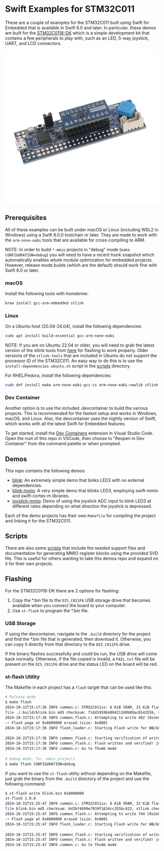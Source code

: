# Swift Examples for STM32C011

These are a couple of examples for the STM32C011 built using Swift for Embedded that is available in Swift 6.0 and later.
In particular, these demos are built for the [STM32C0116-DK](https://www.st.com/en/evaluation-tools/stm32c0116-dk.html) which is a simple development kit that contains a few peripherals to play with, such as an LED, 5-way joystick, UART, and LCD connectors.

![Illustration of the STM32C0116-DK](images/STM32C0116-DK.jpg "STM32C0116-DK")

## Prerequisites

All of these examples can be built under macOS or Linux (including WSL2 in Windows) using a Swift 6.0.0 toolchain or later.
They are made to work with the `arm-none-eabi` tools that are available for cross-compiling to ARM.

NOTE: In order to build `*-mmio` projects in "debug" mode (`make CONFIGURATION=debug`) you will need to have
a recent trunk snapshot which automatically enables whole module optimization for embedded projects.
However, release mode builds (which are the default) should work fine with Swift 6.0 or later.

### macOS

Install the following tools with homebrew:

```bash
brew install gcc-arm-embedded stlink
```

### Linux

On a Ubuntu host (20.04-24.04), install the following dependencies:

```bash
sudo apt install build-essential gcc-arm-none-eabi
```

NOTE: If you are on Ubuntu 22.04 or older, you will need to grab the latest version of the stlink
tools from [here](https://github.com/stlink-org/stlink/releases) for flashing to work properly.
Older versions of the `stlink-tools` that are included in Ubuntu do not support the processor ID of
the STM32C011. An easy way to do this is to use the `install-dependencies-ubuntu.sh` script in the
[scripts](./scripts) directory.

For RHEL/Fedora, install the following dependencies:

```bash
sudo dnf install make arm-none-eabi-gcc-cs arm-none-eabi-newlib stlink
```

### Dev Container

Another option is to use the included .devcontainer to build the various projects. This is recommended
for the fastest setup and works in Windows, macOS, and Linux. Also, the devcontainer uses the nightly version of Swift, which works with all the latest Swift for Embedded features.

To get started, install the [Dev Containers](https://marketplace.visualstudio.com/items?itemName=ms-vscode-remote.remote-containers)
extension in Visual Studio Code. Open the root of this repo in VSCode, then choose to "Reopen in Dev Container"
from the command palette or when prompted.

## Demos

This repo contains the following demos:

- [blink](./blink): An extremely simple demo that binks LED3 with no external dependencies.
- [blink-mmio](./blink-mmio): A very simple demo that blinks LED3, employing swift-mmio and swift-cortex-m libraries.
- [joystick-mmio](./joystick-mmio): Demo of using the joystick ADC input to blink LED3 at different rates depending on what direction the joystick is depressed.

Each of the demo projects has their own `Makefile` for compiling the project and linking it for the STM32C011.

## Scripts

There are also some [scripts](./scripts) that include the needed support files and documentation for generating MMIO register blocks using the provided SVD file. This is useful for others wanting to take this demos repo and expand on it for their own projects.

## Flashing

For the STM32C0116-DK there are 2 options for flashing:

 1. Copy the *.bin file to the `DIS_C011F6` USB storage drive that becomes available when you connect the board to your computer.
 2. Use `st-flash` to program the *.bin file.

### USB Storage

If using the devcontainer, navigate to the `.build` directory for the project and find the *.bin file that is generated, then download it. Otherwise, you can copy it directly from that directory to the `DIS_C011F6` drive.

If the binary flashes successfully and could be run, the USB drive will come back normally. Otherwise, if the file copied is invalid, a `FAIL.txt` file will be present on the `DIS_C011F6` drive and the status LED on the board will be red.

### st-flash Utility

The Makefile in each project has a `flash` target that can be used like this:

```bash
# Release mode
$ make flash
2024-10-31T15:17:36 INFO common.c: STM32C011xx: 6 KiB SRAM, 32 KiB flash in at least 2 KiB pages.
file ./.build/blink.bin md5 checksum: f1dd195864094213d8b89ac014255b, stlink checksum: 0x00007728
2024-10-31T15:17:36 INFO common_flash.c: Attempting to write 492 (0x1ec) bytes to stm32 address: 134217728 (0x8000000)
-> Flash page at 0x8000000 erased (size: 0x800)
2024-10-31T15:17:36 INFO flash_loader.c: Starting Flash write for WB/G0/G4/L5/U5/H5/C0

2024-10-31T15:17:36 INFO common_flash.c: Starting verification of write complete
2024-10-31T15:17:36 INFO common_flash.c: Flash written and verified! jolly good!
2024-10-31T15:17:36 INFO common.c: Go to Thumb mode

# Debug mode, for -mmio projects
$ make flash CONFIGURATION=debug
```

If you want to use the `st-flash` utility without depending on the Makefile, just grab the binary from the `.build` directory of the project and use the following command:

```bash
$ st-flash write blink.bin 0x8000000
st-flash 1.8.0
2024-10-31T15:25:47 INFO common.c: STM32C011xx: 6 KiB SRAM, 32 KiB flash in at least 2 KiB pages.
file blink.bin md5 checksum: 6d3bf4699e7939f1634cc355bc423, stlink checksum: 0x0000d9bb
2024-10-31T15:25:47 INFO common_flash.c: Attempting to write 744 (0x2e8) bytes to stm32 address: 134217728 (0x8000000)
-> Flash page at 0x8000000 erased (size: 0x800)
2024-10-31T15:25:47 INFO flash_loader.c: Starting Flash write for WB/G0/G4/L5/U5/H5/C0

2024-10-31T15:25:47 INFO common_flash.c: Starting verification of write complete
2024-10-31T15:25:47 INFO common_flash.c: Flash written and verified! jolly good!
2024-10-31T15:25:47 INFO common.c: Go to Thumb mode
```
